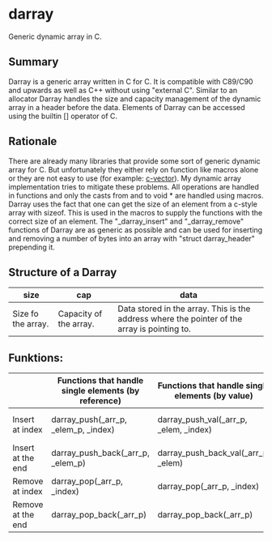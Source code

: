 # darray
Generic dynamic array in C.

## Summary
Darray is a generic array written in C for C. It is compatible with C89/C90 and upwards as well as C++ without using "external C".
Similar to an allocator Darray handles the size and capacity management of the dynamic array in a header before the data.
Elements of Darray can be accessed using the builtin [] operator of C. 

## Rationale
There are already many libraries that provide some sort of generic dynamic array for C. But unfortunately they either rely on function like macros alone or they are not easy to use (for example: [c-vector](https://github.com/eteran/c-vector)).
My dynamic array implementation tries to mitigate these problems. All operations are handled in functions and only the casts from and to void * are handled using macros.
Darray uses the fact that one can get the size of an element from a c-style array with sizeof. This is used in the macros to supply the functions with the correct size of an element.
The "\_darray\_insert" and "\_darray\_remove" functions of Darray are as generic as possible and can be used for inserting and removing a number of bytes into an array with "struct darray\_header" prepending it. 

## Structure of a Darray

| size               | cap                    | data                                                                                         |
|--------------------|------------------------|----------------------------------------------------------------------------------------------|
| Size fo the array. | Capacity of the array. | Data stored in the array. This is the address where the pointer of the array is pointing to. |

## Funktions:

|                   | Functions that handle single elements (by reference) | Functions that handle single elements (by value) | Functions that handle arrays of elements            |
|-------------------|------------------------------------------------------|--------------------------------------------------|-----------------------------------------------------|
| Insert at index   | darray\_push(\_arr\_p, \_elem\_p, \_index)           | darray\_push\_val(\_arr\_p, \_elem, \_index)     | darray\_insert(\_arr\_p, \_elem\_p, \_num, \_index) |
| Insert at the end | darray\_push\_back(\_arr\_p, \_elem\_p)              | darray\_push\_back\_val(\_arr\_p, \_elem)        | darray\_append(\_arr\_p, \_elem\_p, \_num)          |
| Remove at index   | darray\_pop(\_arr\_p, \_index)                       | darray\_pop(\_arr\_p, \_index)                   | darray\_remove(\_arr\_p, \_num, \_index)            |
| Remove at the end | darray\_pop\_back(\_arr\_p)                          | darray\_pop\_back(\_arr\_p)                      | ---                                                 |



